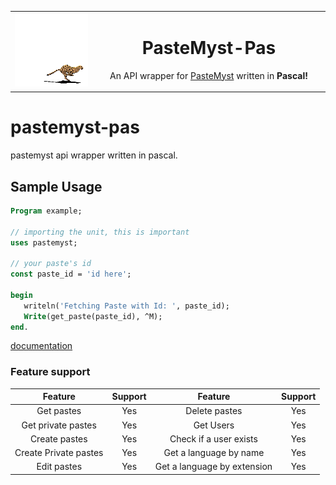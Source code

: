 <table>
  <tr>
    <td align="center" width="26%">
      <img src="./.github/icon.gif">
    </td>
    <td align="center" width="100%">

# PasteMyst-Pas

An API wrapper for [PasteMyst](https://paste.myst.rs/) written in **Pascal!**

  </tr>
</table>

# pastemyst-pas
pastemyst api wrapper written in pascal.

## Sample Usage
```pas
Program example;

// importing the unit, this is important
uses pastemyst;

// your paste's id
const paste_id = 'id here';

begin
   writeln('Fetching Paste with Id: ', paste_id);
   Write(get_paste(paste_id), ^M);
end.
```
[documentation](https://billyeatcookies.gitbook.io/pastemyst-pas/)
### Feature support
| Feature | Support | Feature | Support |
| :-----------: | :-----------: | :----------: | :----------: |
| Get pastes | Yes | Delete pastes | Yes | 
| Get private pastes | Yes | Get Users | Yes |
| Create pastes | Yes | Check if a user exists | Yes | 
| Create Private pastes | Yes | Get a language by name | Yes | 
| Edit pastes | Yes | Get a language by extension | Yes |
